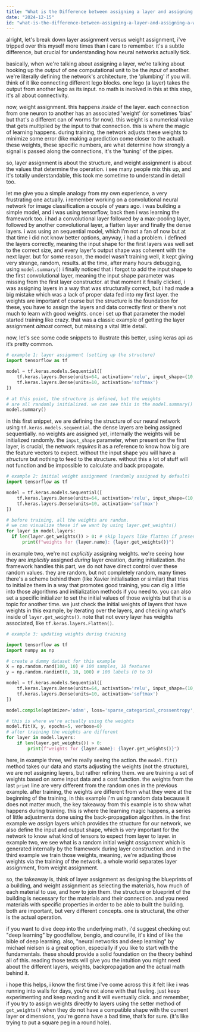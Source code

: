 ```yaml
---
title: "What is the Difference between assigning a layer and assigning a weight of a layer?"
date: "2024-12-15"
id: "what-is-the-difference-between-assigning-a-layer-and-assigning-a-weight-of-a-layer"
---
```


alright, let's break down layer assignment versus weight assignment, i've tripped over this myself more times than i care to remember. it's a subtle difference, but crucial for understanding how neural networks actually tick.

basically, when we're talking about assigning a layer, we're talking about hooking up the *output* of one computational unit to be the *input* of another. we're literally defining the network's architecture, the 'plumbing' if you will. think of it like connecting different lego blocks. one lego (a layer) takes the output from another lego as its input. no math is involved in this at this step, it's all about connectivity.

now, weight assignment. this happens *inside* of the layer. each connection from one neuron to another has an associated 'weight' (or sometimes 'bias' but that's a different can of worms for now). this weight is a numerical value that gets multiplied by the input to that connection. this is where the magic of learning happens. during training, the network adjusts these weights to minimize some error (like making a prediction come closer to the actual). these weights, these specific numbers, are what determine how strongly a signal is passed along the connections, it's the 'tuning' of the pipes.

so, layer assignment is about the structure, and weight assignment is about the values that determine the operation. i see many people mix this up, and it's totally understandable, this took me sometime to understand in detail too.

let me give you a simple analogy from my own experience, a very frustrating one actually. i remember working on a convolutional neural network for image classification a couple of years ago. i was building a simple model, and i was using tensorflow, back then i was learning the framework too. i had a convolutional layer followed by a max-pooling layer, followed by another convolutional layer, a flatten layer and finally the dense layers. i was using an sequential model, which i'm not a fan of now but at that time i did not know better options, anyway, i had a problem. i defined the layers correctly, meaning the input shape for the first layers was well set to the correct size, and every layer's output shape was coherent with the next layer. but for some reason, the model wasn't training well, it kept giving very strange, random, results. at the time, after many hours debugging, using `model.summary()` i finally noticed that i forgot to add the input shape to the first convolutional layer, meaning the input shape parameter was missing from the first layer constructor. at that moment it finally clicked, i was assigning layers in a way that was structurally correct, but i had made a big mistake which was a lack of proper data fed into my first layer. the weights are important of course but the structure is the foundation for these, you have to assign the layers and data correctly first or there's not much to learn with good weights. once i set up that parameter the model started training like crazy. that was a classic example of getting the layer assignment *almost* correct, but missing a vital little detail.

now, let's see some code snippets to illustrate this better, using keras api as it’s pretty common.

```python
# example 1: layer assignment (setting up the structure)
import tensorflow as tf

model = tf.keras.models.Sequential([
    tf.keras.layers.Dense(units=64, activation='relu', input_shape=(10,)),  #input_shape on first layer is crucial
    tf.keras.layers.Dense(units=10, activation='softmax')
])

# at this point, the structure is defined, but the weights
# are all randomly initialized. we can see this in the model.summary() output
model.summary()

```

in this first snippet, we are defining the structure of our neural network using `tf.keras.models.sequential`. the dense layers are being assigned sequentially. no weights are assigned yet, internally the weights will be initialized randomly. the `input_shape` parameter, when present on the first layer, is crucial, the network *requires* it as a reference to know how big are the feature vectors to expect. without the input shape you will have a *structure* but nothing to feed to the structure. without this a lot of stuff will not function and be impossible to calculate and back propagate.

```python
# example 2: initial weight assignment (randomly assigned by default)
import tensorflow as tf

model = tf.keras.models.Sequential([
    tf.keras.layers.Dense(units=64, activation='relu', input_shape=(10,)),
    tf.keras.layers.Dense(units=10, activation='softmax')
])

# before training, all the weights are random.
# we can visualize these if we want by using layer.get_weights()
for layer in model.layers:
  if len(layer.get_weights()) > 0: # skip layers like flatten if present
      print(f"weights for {layer.name}: {layer.get_weights()}")

```

in example two, we're not *explicitly* assigning weights. we're seeing how they are *implicitly* assigned *during* layer creation, during initialization. the framework handles this part, we do not have direct control over these random values. they are random, but not completely random, many times there's a scheme behind them (like Xavier initialisation or similar) that tries to initialize them in a way that promotes good training, you can dig a little into those algorithms and initialization methods if you need to. you can also set a specific initializer to set the initial values of those weights but that is a topic for another time. we just check the initial weights of layers that have weights in this example, by iterating over the layers, and checking what's inside of `layer.get_weights()`. note that not every layer has weights associated, like `tf.keras.layers.Flatten()`.

```python
# example 3: updating weights during training

import tensorflow as tf
import numpy as np

# create a dummy dataset for this example
X = np.random.rand(100, 10) # 100 samples, 10 features
y = np.random.randint(0, 10, 100) # 100 labels (0 to 9)

model = tf.keras.models.Sequential([
    tf.keras.layers.Dense(units=64, activation='relu', input_shape=(10,)),
    tf.keras.layers.Dense(units=10, activation='softmax')
])

model.compile(optimizer='adam', loss='sparse_categorical_crossentropy', metrics=['accuracy'])

# this is where we're actually using the weights
model.fit(X, y, epochs=5, verbose=0)
# after training the weights are different
for layer in model.layers:
    if len(layer.get_weights()) > 0:
        print(f"weights for {layer.name}: {layer.get_weights()}")

```

here, in example three, we're really seeing the action. the `model.fit()` method takes our data and starts adjusting the weights (not the structure), we are not assigning layers, but rather refining them. we are training a set of weights based on some input data and a cost function. the weights from the last `print` line are very different from the random ones in the previous example. after training, the weights are different from what they were at the beginning of the training, in this example i'm using random data because it does not matter much, the key takeaway from this example is to show what happens during training. this is where the learning magic happens, a series of little adjustments done using the back-propagation algorithm. in the first example we *assign* layers which provides the structure for our network, we also define the input and output shape, which is very important for the network to know what kind of tensors to expect from layer to layer. in example two, we see what is a random initial weight *assignment* which is generated internally by the framework during layer construction. and in the third example we train those weights, meaning, we're adjusting those weights via the training of the network. a whole world separates layer assignment, from weight assignment.

so, the takeaway is, think of layer assignment as designing the blueprints of a building, and weight assignment as selecting the materials, how much of each material to use, and how to join them. the structure or blueprint of the building is necessary for the materials and their connection. and you need materials with specific properties in order to be able to built the building. both are important, but very different concepts. one is structural, the other is the actual operation.

if you want to dive deep into the underlying math, i'd suggest checking out "deep learning" by goodfellow, bengio, and courville, it's kind of like the bible of deep learning. also, "neural networks and deep learning" by michael nielsen is a great option, especially if you like to start with the fundamentals. these should provide a solid foundation on the theory behind all of this. reading those texts will give you the intuition you might need about the different layers, weights, backpropagation and the actual math behind it.

i hope this helps, i know the first time i've come across this it felt like i was running into walls for days, you're not alone with that feeling. just keep experimenting and keep reading and it will eventually click. and remember, if you try to assign weights directly to layers using the setter method of `get_weights()` when they do not have a compatible shape with the current layer or dimensions, you're gonna have a bad time, that’s for sure. (it's like trying to put a square peg in a round hole).
